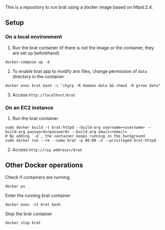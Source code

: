 This is a repository to run brat using a docker image based on httpd:2.4.

## Setup

### On a local environment

1. Run the brat container (if there is not the image or the container, they are set up beforehand)
```
docker-compose up -d
```

2. To enable brat app to modify ann files, change permission of `data` directory in the container
```
docker exec brat bash -c "chgrp -R daemon data && chmod -R g+rwx data"
```

3. Access `http://localhost/brat`

### On an EC2 instance

1. Run the brat container
```
sudo docker build -t brat-httpd --build-arg username=<username> --build-arg password=<password> --build-arg email=<email> .
# By adding `-d`, the container keeps running in the background
sudo docker run --rm --name brat -p 80:80 -d --privileged brat-httpd
```

2. Access `http://<ip address>/brat`

## Other Docker operations

Check if containers are running
```
docker ps
```

Enter the running brat container
```
docker exec -it brat bash
```

Stop the brat container
```
docker stop brat
```
